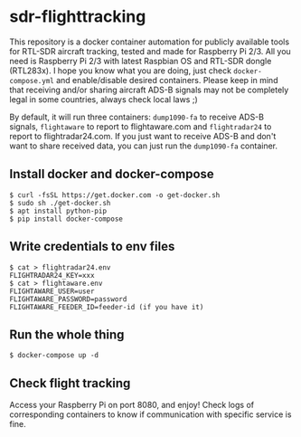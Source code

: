 # sdr-flighttracking
This repository is a docker container automation for publicly available tools for RTL-SDR aircraft tracking, tested and made for Raspberry Pi 2/3. All you need is Raspberry Pi 2/3 with latest Raspbian OS and RTL-SDR dongle (RTL283x).
I hope you know what you are doing, just check `docker-compose.yml` and enable/disable desired containers. Please keep in mind that receiving and/or sharing aircraft ADS-B signals may not be completely legal in some countries, always check local laws ;)

By default, it will run three containers: `dump1090-fa` to receive ADS-B signals, `flightaware` to report to flightaware.com and `flightradar24` to report to flightradar24.com. If you just want to receive ADS-B and don't want to share received data, you can just run the `dump1090-fa` container.

## Install docker and docker-compose
```shell
$ curl -fsSL https://get.docker.com -o get-docker.sh
$ sudo sh ./get-docker.sh
$ apt install python-pip
$ pip install docker-compose
```

## Write credentials to env files
```shell
$ cat > flightradar24.env
FLIGHTRADAR24_KEY=xxx
$ cat > flightaware.env
FLIGHTAWARE_USER=user
FLIGHTAWARE_PASSWORD=password
FLIGHTAWARE_FEEDER_ID=feeder-id (if you have it)
```
## Run the whole thing
```shell
$ docker-compose up -d
```

## Check flight tracking
Access your Raspberry Pi on port 8080, and enjoy! Check logs of corresponding containers to know if communication with specific service is fine.
